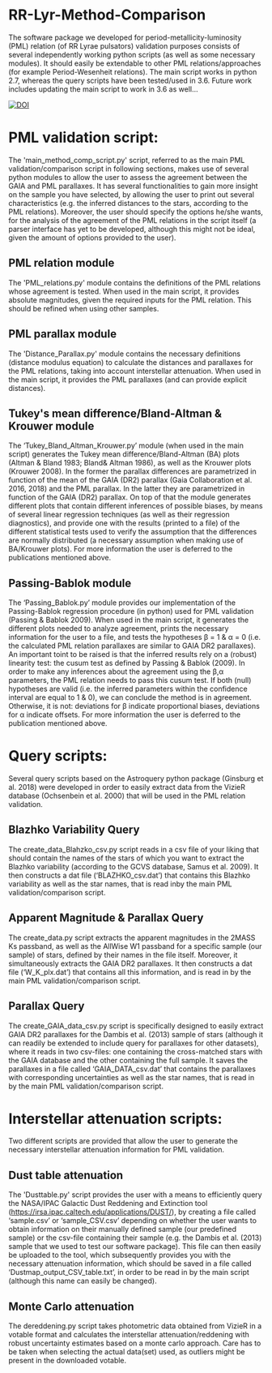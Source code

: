 # RR-Lyr-Method-Comparison

The    software    package    we    developed for   period-metallicity-luminosity (PML) relation (of RR Lyrae pulsators) validation   purposes   consists   of   several   independently   working    python    scripts    (as    well    as    some    necessary    modules).   It  should  easily  be  extendable to other PML relations/approaches (for example Period-Wesenheit relations). The main script works in python 2.7, whereas the query scripts have been tested/used in 3.6. Future work includes updating the main script to work in 3.6 as well...

[![DOI](https://zenodo.org/badge/157784739.svg)](https://zenodo.org/badge/latestdoi/157784739)

# PML validation script:
The 'main_method_comp_script.py' script, referred to as the main PML validation/comparison script in following sections, makes use of several python modules to allow the user to assess the agreement between the GAIA and PML parallaxes. It has several functionalities to gain more insight on the sample you have selected, by allowing the user to print out several characteristics (e.g. the inferred distances to the stars, according to the PML relations). Moreover, the user should specify the options he/she wants, for the analysis of the agreement of the PML relations in the script itself (a parser interface has yet to be developed, although this might not be ideal, given the amount of options provided to the user). 
## PML relation module
The 'PML_relations.py' module contains the definitions of the PML relations whose agreement is tested. When used in the main script, it provides absolute magnitudes, given the required inputs for the PML relation. This should be refined when using other samples.
## PML parallax module
The 'Distance_Parallax.py' module contains the necessary definitions (distance modulus equation) to calculate the distances and parallaxes for the PML relations, taking into account interstellar attenuation. When used in the main script, it provides the PML parallaxes (and can provide explicit distances).
## Tukey's mean difference/Bland-Altman & Krouwer module
The ‘Tukey_Bland_Altman_Krouwer.py’   module   (when   used   in the  main  script)  generates  the  Tukey  mean  difference/Bland-Altman (BA) plots (Altman & Bland 1983; Bland& Altman 1986), as well as the Krouwer plots (Krouwer  2008). In the former the parallax differences are parametrized in function of the mean of the GAIA (DR2) parallax  (Gaia Collaboration et al. 2016, 2018) and the PML parallax. In the latter they are parametrized in function of the GAIA (DR2) parallax. On  top  of  that  the module  generates  different  plots  that  contain different  inferences  of  possible  biases,  by  means  of  several linear regression techniques (as well as their regression diagnostics), and provide one with the results (printed to a file) of the different statistical tests used to verify the assumption that the differences are normally distributed (a necessary assumption when making use of BA/Krouwer plots). For more information the user is deferred to the publications mentioned above.
## Passing-Bablok module
The   ‘Passing_Bablok.py’ module provides our implementation of the Passing-Bablok regression procedure (in python) used  for  PML  validation (Passing & Bablok 2009). When  used  in  the  main script, it generates the different plots needed to analyze agreement, prints the necessary information for the user to a file, and tests the hypotheses β = 1 & α = 0 (i.e. the calculated PML relation parallaxes are similar to GAIA DR2 parallaxes). An important toint to be raised is that the inferred results rely on a (robust) linearity test: the cusum test as defined by Passing & Bablok (2009). In order to make any inferences about the agreement using the β,α parameters, the PML relation needs to pass this cusum test. If both (null) hypotheses are valid (i.e. the inferred parameters within the  confidence interval are equal to 1 & 0), we can conclude the method is in agreement. Otherwise, it is not: deviations for β indicate proportional biases, deviations for α indicate offsets. For more information the user is deferred to the publication mentioned above.

# Query scripts:
Several query scripts based on the Astroquery python package (Ginsburg et al. 2018) were developed in order to easily extract data from the VizieR database (Ochsenbein  et  al.  2000) that will be used in the PML relation validation.
## Blazhko Variability Query
The   create_data_Blahzko_csv.py script reads in a csv file of your liking that should contain the names  of  the  stars  of  which  you  want  to  extract  the  Blazhko variability (according to the GCVS database, Samus et al. 2009). It then constructs a dat file (‘BLAZHKO_csv.dat’) that contains this Blazhko variability as well as the star names, that is read inby the main PML validation/comparison script.
## Apparent  Magnitude & Parallax  Query
The  create_data.py script extracts the apparent magnitudes in the 2MASS Ks passband, as well as the AllWise W1 passband for a specific sample (our sample) of stars, defined by their names in the file itself. Moreover, it simultaneously extracts the GAIA DR2 parallaxes.  It  then  constructs  a  dat  file  (‘W_K_plx.dat’)  that  contains all this information, and is read in by the main PML validation/comparison script.
## Parallax Query
The create_GAIA_data_csv.py script is specifically designed to easily extract GAIA DR2 parallaxes for the Dambis et al. (2013) sample of stars (although it can readily be extended to include query for parallaxes for other datasets), where it reads in two csv-files:  one  containing  the  cross-matched  stars  with  the  GAIA database and the other containing the full sample. It saves the parallaxes in a file called ‘GAIA_DATA_csv.dat’ that contains the parallaxes with corresponding uncertainties as well as the star names, that is read in by the main PML validation/comparison script.

# Interstellar attenuation scripts:
Two different scripts are provided that allow the user to generate the necessary interstellar attenuation information for PML validation.
## Dust table attenuation
The  'Dusttable.py'  script  provides  the user with a means to efficiently query the NASA/IPAC Galactic Dust  Reddening  and  Extinction  tool (https://irsa.ipac.caltech.edu/applications/DUST/),  by  creating  a  file  called ‘sample.csv’  or  ‘sample_CSV.csv’  depending  on  whether  the user wants to obtain information on their manually defined sample (our predefined sample) or the csv-file containing their sample (e.g. the Dambis et  al.  (2013)  sample that we used to test our software package).  This  file  can  then  easily  be  uploaded to  the  tool,  which  subsequently  provides  you  with  the  necessary  attenuation  information,  which  should  be  saved  in  a  file  called ‘Dustmap_output_CSV_table.txt’, in order to be read in by the main script (although this name can easily be changed).
## Monte Carlo attenuation
The dereddening.py script takes photometric data obtained from VizieR in a votable format and calculates the interstellar attenuation/reddening with robust uncertainty estimates based on a monte carlo approach. Care has to be taken when selecting the actual data(set) used, as outliers might be present in the downloaded votable.

